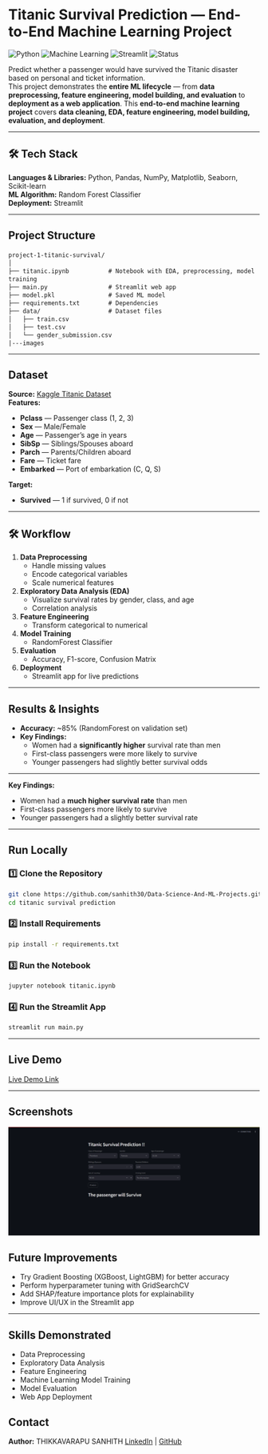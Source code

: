 #  Titanic Survival Prediction — End-to-End Machine Learning Project

![Python](https://img.shields.io/badge/Python-3.8%2B-blue)
![Machine Learning](https://img.shields.io/badge/Machine%20Learning-RandomForest-orange)
![Streamlit](https://img.shields.io/badge/Deployed%20With-Streamlit-brightgreen)
![Status](https://img.shields.io/badge/Status-Complete-success)

Predict whether a passenger would have survived the Titanic disaster based on personal and ticket information.  
This project demonstrates the **entire ML lifecycle** — from **data preprocessing, feature engineering, model building, and evaluation** to **deployment as a web application**.
This **end-to-end machine learning project** covers **data cleaning, EDA, feature engineering, model building, evaluation, and deployment**.

---
## 🛠 Tech Stack
**Languages & Libraries:** Python, Pandas, NumPy, Matplotlib, Seaborn, Scikit-learn  
**ML Algorithm:** Random Forest Classifier  
**Deployment:** Streamlit  

---

##  Project Structure
```
project-1-titanic-survival/
│
├── titanic.ipynb           # Notebook with EDA, preprocessing, model training
├── main.py                 # Streamlit web app
├── model.pkl               # Saved ML model
├── requirements.txt        # Dependencies
├── data/                   # Dataset files
│   ├── train.csv
│   ├── test.csv
│   └── gender_submission.csv
|---images
```
---

##  Dataset
**Source:** [Kaggle Titanic Dataset](https://www.kaggle.com/c/titanic)  
**Features:**
- **Pclass** — Passenger class (1, 2, 3)
- **Sex** — Male/Female
- **Age** — Passenger’s age in years
- **SibSp** — Siblings/Spouses aboard
- **Parch** — Parents/Children aboard
- **Fare** — Ticket fare
- **Embarked** — Port of embarkation (C, Q, S)

**Target:**
- **Survived** — 1 if survived, 0 if not

---

## 🛠 Workflow
1. **Data Preprocessing**
   - Handle missing values
   - Encode categorical variables
   - Scale numerical features
2. **Exploratory Data Analysis (EDA)**
   - Visualize survival rates by gender, class, and age
   - Correlation analysis
3. **Feature Engineering**
   - Transform categorical to numerical
4. **Model Training**
   - RandomForest Classifier
5. **Evaluation**
   - Accuracy, F1-score, Confusion Matrix
6. **Deployment**
   - Streamlit app for live predictions

---

## Results & Insights
- **Accuracy:** ~85% (RandomForest on validation set)  
- **Key Findings:**
  - Women had a **significantly higher** survival rate than men
  - First-class passengers were more likely to survive
  - Younger passengers had slightly better survival odds


---
**Key Findings:**  
- Women had a **much higher survival rate** than men  
- First-class passengers more likely to survive  
- Younger passengers had a slightly better survival rate  

---

##  Run Locally
### 1️⃣ Clone the Repository
```bash
git clone https://github.com/sanhith30/Data-Science-And-ML-Projects.git
cd titanic survival prediction
```
### 2️⃣ Install Requirements
```bash
pip install -r requirements.txt
```
### 3️⃣ Run the Notebook
```bash
jupyter notebook titanic.ipynb
```
### 4️⃣ Run the Streamlit App
```bash
streamlit run main.py
```

---

##  Live Demo
<a href="https://titanic-survival-prediction-sanhith.streamlit.app/" target="_blank">Live Demo Link</a>

---

##  Screenshots
![Titanic App Screenshot](images/Screenshot.png )

##  Future Improvements
- Try Gradient Boosting (XGBoost, LightGBM) for better accuracy
- Perform hyperparameter tuning with GridSearchCV
- Add SHAP/feature importance plots for explainability
- Improve UI/UX in the Streamlit app

---


##  Skills Demonstrated
- Data Preprocessing
- Exploratory Data Analysis
- Feature Engineering
- Machine Learning Model Training
- Model Evaluation
- Web App Deployment


##  Contact
**Author:** THIKKAVARAPU SANHITH
[LinkedIn](https://linkedin.com/in/sanhith30) | [GitHub](https://github.com/sanhith30)
